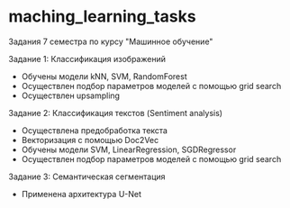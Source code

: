 # maching_learning_tasks
Задания 7 семестра по курсу "Машинное обучение"

Задание 1: Классификация изображений  

- Обучены модели kNN, SVM, RandomForest  
- Осуществлен подбор параметров моделей с помощью grid search  
- Осуществлен upsampling

Задание 2: Классификация текстов (Sentiment analysis)  

- Осуществлена предобработка текста  
- Векторизация с помощью Doc2Vec
- Обучены модели SVM, LinearRegression, SGDRegressor
- Осуществлен подбор параметров моделей с помощью grid search  

Задание 3: Семантическая сегментация

- Применена архитектура U-Net
